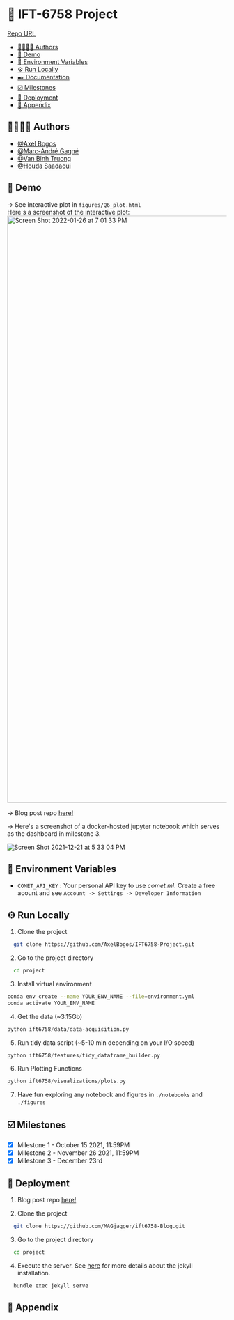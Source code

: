 # 🏒 IFT-6758 Project
[Repo URL](https://github.com/AxelBogos/IFT6758-Project)

- [👩‍🔬👨‍🔬 Authors](#-authors)
- [👀️ Demo](#️-demo)
- [📐 Environment Variables](#-environment-variables)
- [⚙️ Run Locally](#️-run-locally)
- [✒️ Documentation](#️-documentation)
- [☑️ Milestones](#️-milestones)
- [📡 Deployment](#-deployment)
- [🔨 Appendix](#-appendix)

## 👩‍🔬👨‍🔬 Authors

- [@Axel Bogos](https://www.github.com/AxelBogos)
- [@Marc-André Gagné](https://www.github.com/MAGjagger)
- [@Van Binh Truong](https://www.github.com/VanBinhTruong)
- [@Houda Saadaoui](https://www.github.com/houdasaad)


## 👀️ Demo
-> See interactive plot in `figures/Q6_plot.html` <br>
Here's a screenshot of the interactive plot: 
<img width="1349" alt="Screen Shot 2022-01-26 at 7 01 33 PM" src="https://user-images.githubusercontent.com/35436065/151267125-a7ee42dc-be23-4cfd-ba59-a91cdad2937f.png">

-> Blog post repo [here!](https://github.com/MAGjagger/ift6758-Blog)


-> Here's a screenshot of a docker-hosted jupyter notebook which serves as the dashboard in milestone 3.

![Screen Shot 2021-12-21 at 5 33 04 PM](https://user-images.githubusercontent.com/35436065/147006773-630f3cf4-3e45-45ec-864f-7a62649069c5.png)

## 📐 Environment Variables
- `COMET_API_KEY` : Your personal API key to use *comet.ml*. Create a free acount and see `Account -> Settings -> Developer Information`

## ⚙️ Run Locally

1. Clone the project

```bash
  git clone https://github.com/AxelBogos/IFT6758-Project.git
```

2. Go to the project directory

```bash
  cd project
```

3. Install virtual environment

```bash
conda env create --name YOUR_ENV_NAME --file=environment.yml
conda activate YOUR_ENV_NAME   
```
4. Get the data (~3.15Gb)

```python
python ift6758/data/data-acquisition.py
```

5. Run tidy data script (~5-10 min depending on your I/O speed)

```python
python ift6758/features/tidy_dataframe_builder.py
```

6. Run Plotting Functions

```python
python ift6758/visualizations/plots.py
```

7. Have fun exploring any notebook and figures in 
`./notebooks` and `./figures`

## ☑️ Milestones

- [x] Milestone 1 - October 15 2021, 11:59PM
- [x] Milestone 2 - November 26 2021, 11:59PM
- [x] Milestone 3 - December 23rd

## 📡 Deployment

1. Blog post repo [here!](https://github.com/MAGjagger/ift6758-Blog)

2. Clone the project

```bash
  git clone https://github.com/MAGjagger/ift6758-Blog.git
```
3. Go to the project directory

```bash
  cd project
```

4. Execute the server. See [here](https://github.com/MAGjagger/ift6758-Blog/blob/main/README.md) for more details about the jekyll installation. 
```bash
  bundle exec jekyll serve
```

## 🔨 Appendix

